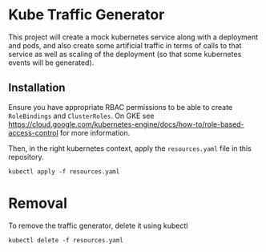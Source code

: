 # Kube Traffic Generator

This project will create a mock kubernetes service along with a deployment and pods, and also create some artificial traffic in terms of calls to that service as well as scaling of the deployment (so that some kubernetes events will be generated).

## Installation

Ensure you have appropriate RBAC permissions to be able to create `RoleBindings` and `ClusterRoles`. On GKE see https://cloud.google.com/kubernetes-engine/docs/how-to/role-based-access-control for more information.

Then, in the right kubernetes context, apply the `resources.yaml` file in this repository.

    kubectl apply -f resources.yaml

# Removal

To remove the traffic generator, delete it using kubectl

    kubectl delete -f resources.yaml

